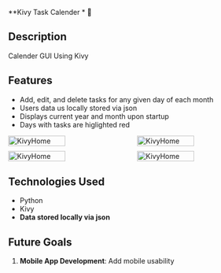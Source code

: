 **Kivy Task Calender * 📅

## **Description**

Calender GUI Using Kivy

## **Features**

- Add, edit, and delete tasks for any given day of each month
- Users data us locally stored via json
- Displays current year and month upon startup
- Days with tasks are higlighted red

<div style="display: flex; flex-wrap: wrap; justify-content: space-between; gap: 10px;">
  <img width="48%" alt="KivyHome" src="https://github.com/user-attachments/assets/e6265f8e-c991-4235-ad54-5837b4417571">
  <img width="48%" alt="KivyHome" src="https://github.com/user-attachments/assets/3292f97c-681d-4eeb-85e0-dc185bcc9161">
  <img width="48%" alt="KivyHome" src="https://github.com/user-attachments/assets/0e6348f3-4379-4ce8-9e7d-c01387de2c1e">
  <img width="48%" alt="KivyHome" src="https://github.com/user-attachments/assets/e2adfbc7-53e3-4001-a1a2-108537a29d50">
</div>

## **Technologies Used**

- Python
- Kivy
- **Data stored locally via json**

## **Future Goals**

1. **Mobile App Development**: Add mobile usability
